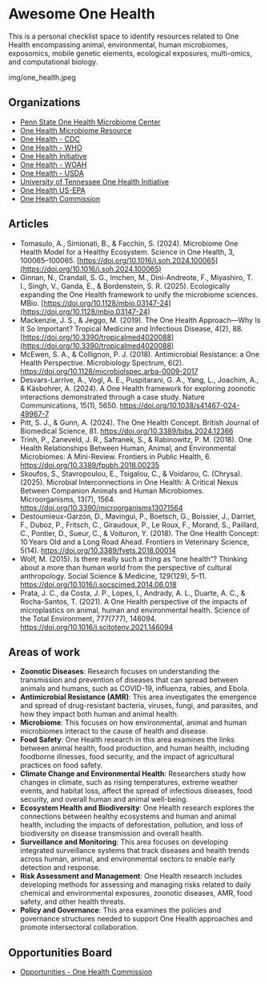 #  **Awesome One Health**

This is a personal checklist space to identify resources related to One Health encompassing animal, environmental, human microbiomes, exposomics, mobile genetic elements, ecological exposures, multi-omics, and computational biology.

img/one_health.jpeg

## Organizations

- [Penn State One Health Microbiome Center](https://www.huck.psu.edu/institutes-and-centers/microbiome-center)
- [One Health Microbiome Resource](http://onehealthmicrobiome.org/)
- [One Health - CDC](https://www.cdc.gov/one-health/about/index.html)
- [One Health - WHO](https://www.who.int/health-topics/one-health#tab=tab_1)
- [One Health Initiative](https://onehealthinitiative.com/)
- [One Health - WOAH](https://www.woah.org/en/what-we-do/global-initiatives/one-health/)
- [One Health - USDA](https://www.usda.gov/farming-and-ranching/animal-science/one-health)
- [University of Tennessee One Health Initiative](https://onehealth.tennessee.edu/)
- [One Health US-EPA](https://www.epa.gov/one-health)
- [One Health Commission](https://www.onehealthcommission.org/en/why_one_health/what_is_one_health/)

## Articles

- Tomasulo, A., Simionati, B., & Facchin, S. (2024). Microbiome One Health Model for a Healthy Ecosystem. Science in One Health, 3, 100065–100065. [https://doi.org/10.1016/j.soh.2024.100065](https://doi.org/10.1016/j.soh.2024.100065)
- Ginnan, N., Crandall, S. G., Imchen, M., Dini-Andreote, F., Miyashiro, T. I., Singh, V., Ganda, E., & Bordenstein, S. R. (2025). Ecologically expanding the One Health framework to unify the microbiome sciences. MBio. [https://doi.org/10.1128/mbio.03147-24](https://doi.org/10.1128/mbio.03147-24)
- Mackenzie, J. S., & Jeggo, M. (2019). The One Health Approach—Why Is It So Important? Tropical Medicine and Infectious Disease, 4(2), 88. [https://doi.org/10.3390/tropicalmed4020088](https://doi.org/10.3390/tropicalmed4020088)
- McEwen, S. A., & Collignon, P. J. (2018). Antimicrobial Resistance: a One Health Perspective. Microbiology Spectrum, 6(2). https://doi.org/10.1128/microbiolspec.arba-0009-2017
- Desvars-Larrive, A., Vogl, A. E., Puspitarani, G. A., Yang, L., Joachim, A., & Käsbohrer, A. (2024). A One Health framework for exploring zoonotic interactions demonstrated through a case study. Nature Communications, 15(1), 5650. https://doi.org/10.1038/s41467-024-49967-7
- Pitt, S. J., & Gunn, A. (2024). The One Health Concept. British Journal of Biomedical Science, 81. https://doi.org/10.3389/bjbs.2024.12366
- Trinh, P., Zaneveld, J. R., Safranek, S., & Rabinowitz, P. M. (2018). One Health Relationships Between Human, Animal, and Environmental Microbiomes: A Mini-Review. Frontiers in Public Health, 6. https://doi.org/10.3389/fpubh.2018.00235
- Skoufos, S., Stavropoulou, E., Tsigalou, C., & Voidarou, C. (Chrysa). (2025). Microbial Interconnections in One Health: A Critical Nexus Between Companion Animals and Human Microbiomes. Microorganisms, 13(7), 1564. https://doi.org/10.3390/microorganisms13071564
- Destoumieux-Garzón, D., Mavingui, P., Boetsch, G., Boissier, J., Darriet, F., Duboz, P., Fritsch, C., Giraudoux, P., Le Roux, F., Morand, S., Paillard, C., Pontier, D., Sueur, C., & Voituron, Y. (2018). The One Health Concept: 10 Years Old and a Long Road Ahead. Frontiers in Veterinary Science, 5(14). https://doi.org/10.3389/fvets.2018.00014
- Wolf, M. (2015). Is there really such a thing as “one health”? Thinking about a more than human world from the perspective of cultural anthropology. Social Science & Medicine, 129(129), 5–11. https://doi.org/10.1016/j.socscimed.2014.06.018
- Prata, J. C., da Costa, J. P., Lopes, I., Andrady, A. L., Duarte, A. C., & Rocha-Santos, T. (2021). A One Health perspective of the impacts of microplastics on animal, human and environmental health. Science of the Total Environment, 777(777), 146094. https://doi.org/10.1016/j.scitotenv.2021.146094

## Areas of work

- **Zoonotic Diseases**: Research focuses on understanding the transmission and prevention of diseases that can spread between animals and humans, such as COVID-19, influenza, rabies, and Ebola.
- **Antimicrobial Resistance (AMR)**: This area investigates the emergence and spread of drug-resistant bacteria, viruses, fungi, and parasites, and how they impact both human and animal health.
- **Microbiome**: This focuses on how environmental, animal and human microbiomes interact to the cause of health and disease.
- **Food Safety**: One Health research in this area examines the links between animal health, food production, and human health, including foodborne illnesses, food security, and the impact of agricultural practices on food safety.
- **Climate Change and Environmental Health**: Researchers study how changes in climate, such as rising temperatures, extreme weather events, and habitat loss, affect the spread of infectious diseases, food security, and overall human and animal well-being.
- **Ecosystem Health and Biodiversity**: One Health research explores the connections between healthy ecosystems and human and animal health, including the impacts of deforestation, pollution, and loss of biodiversity on disease transmission and overall health.
- **Surveillance and Monitoring**: This area focuses on developing integrated surveillance systems that track diseases and health trends across human, animal, and environmental sectors to enable early detection and response.
- **Risk Assessment and Management**: One Health research includes developing methods for assessing and managing risks related to daily chemical and environmental exposures, zoonotic diseases, AMR, food safety, and other health threats.
- **Policy and Governance**: This area examines the policies and governance structures needed to support One Health approaches and promote intersectoral collaboration. 

## Opportunities Board

- [Opportunities - One Health Commission](https://www.onehealthcommission.org/en/resources__services/oh_opportunities_bulletin_board/)
